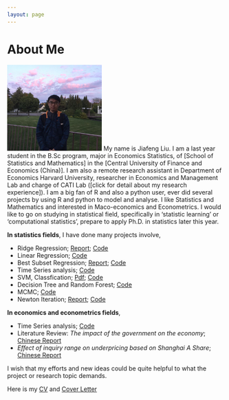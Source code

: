 ```yaml
---
layout: page
---
```


# About Me

<img src="/images/Jiafeng2.JPG" class="floatpic" width="220" height="200">
My name is Jiafeng Liu.  I am a last year student in the B.Sc program, major in Economics Statistics, of [School of Statistics and Mathematics] in the [Central University of Finance and Economics (China)].  I am also a remote research assistant in Department of Economics Harvard University, researcher in Economics and Management Lab and charge of CATI Lab ([click for detail about my research experience]). I am a big fan of R and also a python user, ever did several projects by using R and python to model and analyse. I like Statistics and Mathematics and interested in Maco-economics and Econometrics. I would like to go on studying in statistical field, specifically in ‘statistic learning’ or ‘computational statistics’, prepare to apply Ph.D. in statistics later this year. 

**In statistics fields**, I have done many projects involve,

  - Ridge Regression; [Report](http://Jiafengliu.me/blogs/2016-03-14-Ridge-Regression.html); [Code](http://Jiafengliu.me/blogs/2016-03-14-Ridge-Regression.html)
  - Linear Regression; [Code](http://Jiafengliu.me/research/2015-LinearModel.R)
  - Best Subset Regression; [Report](http://Jiafengliu.me/blogs/2016-03-10-Best-subset-selection.html); [Code](http://Jiafengliu.me/blogs/2016-03-10-Best-subset-selection.html)
  - Time Series analysis; [Code](http://Jiafengliu.me/research/2015-TimeSeries.R)
  - SVM, Classfication; [Pdf](http://Jiafengliu.me/reserch/paperRequest.txt); [Code](https://Jiafengliu.me/research/2015-SVMcar_classification.R)
  - Decision Tree and Random Forest; [Code](https://github.com/JayfongL/Cython-Python)
  - MCMC; [Code](http://Jiafengliu.me/research/2015-MCMC.R)
  - Newton Iteration; [Report](http://Jiafengliu.me/blogs/2015-04-01-Newton-Iteration.html); [Code](http://Jiafengliu.me/research/2015-Newton.R)
  
**In economics and econometrics fields**, 
 
  - Time Series analysis; [Code](http://Jiafengliu.me/research/2015-TimeSeries.R)
  - Literature Review: *The impact of the government on the economy*; [Chinese Report](http://Jiafengliu.me/reserch/paperRequest.txt)
  - *Effect of inquiry range on underpricing based on Shanghai A Share*; [Chinese Report](http://Jiafengliu.me/reserch/paperRequest.txt)


I wish that my efforts and new ideas could be quite helpful to what the project or research topic demands.

Here is my [CV] and [Cover Letter]


[School of Statistics and Mathematics]:http://www.cufe.edu.cn/
[Central University of Finance and Economics (China)]:http://sam.cufe.edu.cn/

[CV]: http://sam.cufe.edu.cn/
[Cover letter]:http://sam.cufe.edu.cn/

[click for detail about my research experience]: http://Jiafengliu.me/research

